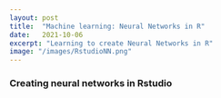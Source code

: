 ```yaml
---
layout: post
title:  "Machine learning: Neural Networks in R"
date:   2021-10-06
excerpt: "Learning to create Neural Networks in R"
image: "/images/RstudioNN.png"
---
```


### Creating neural networks in Rstudio
